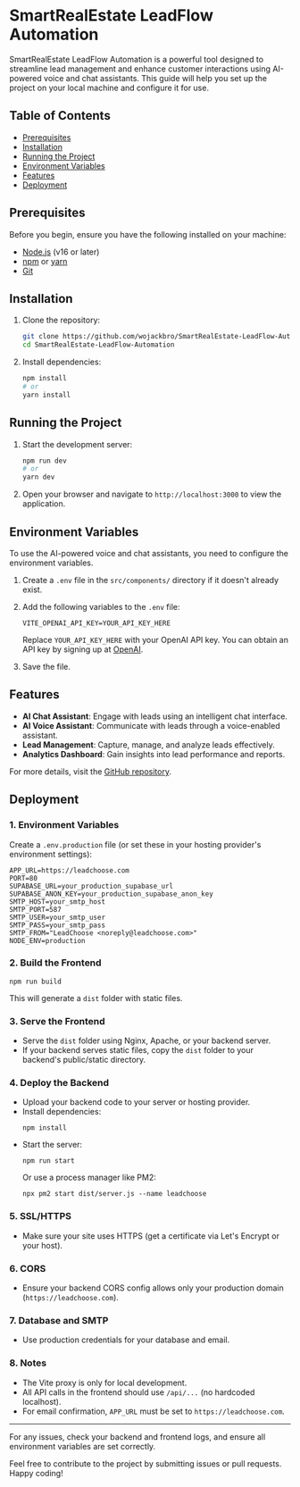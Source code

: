 # SmartRealEstate LeadFlow Automation

SmartRealEstate LeadFlow Automation is a powerful tool designed to streamline lead management and enhance customer interactions using AI-powered voice and chat assistants. This guide will help you set up the project on your local machine and configure it for use.

## Table of Contents
- [Prerequisites](#prerequisites)
- [Installation](#installation)
- [Running the Project](#running-the-project)
- [Environment Variables](#environment-variables)
- [Features](#features)
- [Deployment](#deployment)

## Prerequisites

Before you begin, ensure you have the following installed on your machine:

- [Node.js](https://nodejs.org/) (v16 or later)
- [npm](https://www.npmjs.com/) or [yarn](https://yarnpkg.com/)
- [Git](https://git-scm.com/)

## Installation

1. Clone the repository:
   ```bash
   git clone https://github.com/wojackbro/SmartRealEstate-LeadFlow-Automation.git
   cd SmartRealEstate-LeadFlow-Automation
   ```

2. Install dependencies:
   ```bash
   npm install
   # or
   yarn install
   ```

## Running the Project

1. Start the development server:
   ```bash
   npm run dev
   # or
   yarn dev
   ```

2. Open your browser and navigate to `http://localhost:3000` to view the application.

## Environment Variables

To use the AI-powered voice and chat assistants, you need to configure the environment variables.

1. Create a `.env` file in the `src/components/` directory if it doesn't already exist.

2. Add the following variables to the `.env` file:
   ```env
   VITE_OPENAI_API_KEY=YOUR_API_KEY_HERE
   ```
   Replace `YOUR_API_KEY_HERE` with your OpenAI API key. You can obtain an API key by signing up at [OpenAI](https://openai.com/).

3. Save the file.

## Features

- **AI Chat Assistant**: Engage with leads using an intelligent chat interface.
- **AI Voice Assistant**: Communicate with leads through a voice-enabled assistant.
- **Lead Management**: Capture, manage, and analyze leads effectively.
- **Analytics Dashboard**: Gain insights into lead performance and reports.

For more details, visit the [GitHub repository](https://github.com/wojackbro/SmartRealEstate-LeadFlow-Automation).

## Deployment

### 1. Environment Variables

Create a `.env.production` file (or set these in your hosting provider's environment settings):

```
APP_URL=https://leadchoose.com
PORT=80
SUPABASE_URL=your_production_supabase_url
SUPABASE_ANON_KEY=your_production_supabase_anon_key
SMTP_HOST=your_smtp_host
SMTP_PORT=587
SMTP_USER=your_smtp_user
SMTP_PASS=your_smtp_pass
SMTP_FROM="LeadChoose <noreply@leadchoose.com>"
NODE_ENV=production
```

### 2. Build the Frontend

```
npm run build
```
This will generate a `dist` folder with static files.

### 3. Serve the Frontend
- Serve the `dist` folder using Nginx, Apache, or your backend server.
- If your backend serves static files, copy the `dist` folder to your backend's public/static directory.

### 4. Deploy the Backend
- Upload your backend code to your server or hosting provider.
- Install dependencies:
  ```
  npm install
  ```
- Start the server:
  ```
  npm run start
  ```
  Or use a process manager like PM2:
  ```
  npx pm2 start dist/server.js --name leadchoose
  ```

### 5. SSL/HTTPS
- Make sure your site uses HTTPS (get a certificate via Let's Encrypt or your host).

### 6. CORS
- Ensure your backend CORS config allows only your production domain (`https://leadchoose.com`).

### 7. Database and SMTP
- Use production credentials for your database and email.

### 8. Notes
- The Vite proxy is only for local development.
- All API calls in the frontend should use `/api/...` (no hardcoded localhost).
- For email confirmation, `APP_URL` must be set to `https://leadchoose.com`.

---

For any issues, check your backend and frontend logs, and ensure all environment variables are set correctly.

Feel free to contribute to the project by submitting issues or pull requests. Happy coding!
